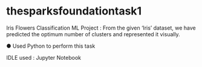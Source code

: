 # thesparksfoundationtask1
Iris Flowers Classification ML Project : From the given ‘Iris’ dataset, we have predicted the optimum number of clusters and represented it visually.

● Used Python to perform this task

IDLE used : Jupyter Notebook
